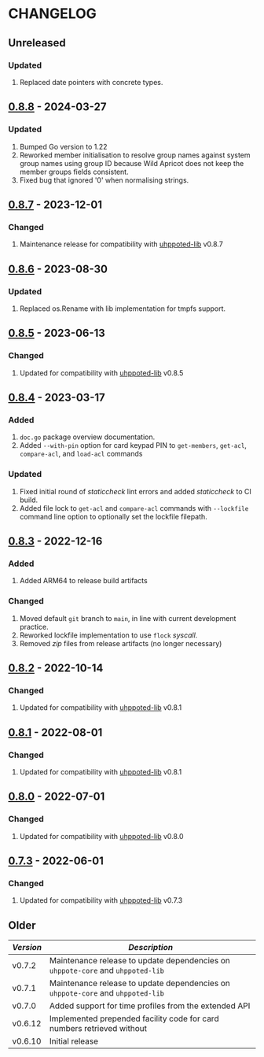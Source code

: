 # CHANGELOG

## Unreleased

### Updated
1. Replaced date pointers with concrete types.

## [0.8.8](https://github.com/uhppoted/uhppoted-app-wild-apricot/releases/tag/v0.8.8) - 2024-03-27

### Updated
1. Bumped Go version to 1.22
2. Reworked member initialisation to resolve group names against system group names using
   group ID because Wild Apricot does not keep the member groups fields consistent.
3. Fixed bug that ignored '0' when normalising strings.


## [0.8.7](https://github.com/uhppoted/uhppoted-app-wild-apricot/releases/tag/v0.8.7) - 2023-12-01

### Changed
1. Maintenance release for compatibility with [uhppoted-lib](https://github.com/uhppoted/uhppoted-lib) v0.8.7


## [0.8.6](https://github.com/uhppoted/uhppoted-app-wild-apricot/releases/tag/v0.8.6) - 2023-08-30

### Updated
1. Replaced os.Rename with lib implementation for tmpfs support.


## [0.8.5](https://github.com/uhppoted/uhppoted-app-wild-apricot/releases/tag/v0.8.5) - 2023-06-13

### Changed
1. Updated for compatibility with [uhppoted-lib](https://github.com/uhppoted/uhppoted-lib) v0.8.5


## [0.8.4](https://github.com/uhppoted/uhppoted-app-wild-apricot/releases/tag/v0.8.4) - 2023-03-17

### Added
1. `doc.go` package overview documentation.
2. Added `--with-pin` option for card keypad PIN to `get-members`, `get-acl`, `compare-acl`, 
   and `load-acl` commands

### Updated
1. Fixed initial round of _staticcheck_ lint errors and added _staticcheck_ to
   CI build.
2. Added file lock to `get-acl` and `compare-acl` commands with `--lockfile` command line option
   to optionally set the lockfile filepath.


## [0.8.3](https://github.com/uhppoted/uhppoted-app-wild-apricot/releases/tag/v0.8.3) - 2022-12-16

### Added
1. Added ARM64 to release build artifacts

### Changed
1. Moved default `git` branch to `main`, in line with current development practice.
2. Reworked lockfile implementation to use `flock` _syscall_.
3. Removed _zip_ files from release artifacts (no longer necessary)


## [0.8.2](https://github.com/uhppoted/uhppoted-app-wild-apricot/releases/tag/v0.8.2) - 2022-10-14

### Changed
1. Updated for compatibility with [uhppoted-lib](https://github.com/uhppoted/uhppoted-lib) v0.8.1


## [0.8.1](https://github.com/uhppoted/uhppoted-app-wild-apricot/releases/tag/v0.8.1) - 2022-08-01

### Changed
1. Updated for compatibility with [uhppoted-lib](https://github.com/uhppoted/uhppoted-lib) v0.8.1


## [0.8.0](https://github.com/uhppoted/uhppoted-app-wild-apricot/releases/tag/v0.8.0) - 2022-07-01

### Changed
1. Updated for compatibility with [uhppoted-lib](https://github.com/uhppoted/uhppoted-lib) v0.8.0


## [0.7.3](https://github.com/uhppoted/uhppoted-app-wild-apricot/releases/tag/v0.7.3) - 2022-06-01

### Changed
1. Updated for compatibility with [uhppoted-lib](https://github.com/uhppoted/uhppoted-lib) v0.7.3


## Older

| *Version* | *Description*                                                                   |
| --------- | ------------------------------------------------------------------------------- |
| v0.7.2    | Maintenance release to update dependencies on `uhppote-core` and `uhppoted-lib` |
| v0.7.1    | Maintenance release to update dependencies on `uhppote-core` and `uhppoted-lib` |
| v0.7.0    | Added support for time profiles from the extended API                           |
| v0.6.12   | Implemented prepended facility code for card numbers retrieved without          |
| v0.6.10   | Initial release                                                                 |
